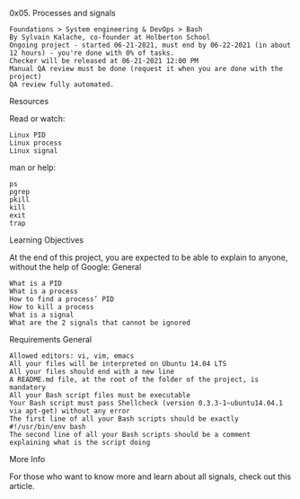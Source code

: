 
0x05. Processes and signals

    Foundations > System engineering & DevOps > Bash  
    By Sylvain Kalache, co-founder at Holberton School
    Ongoing project - started 06-21-2021, must end by 06-22-2021 (in about 12 hours) - you're done with 0% of tasks.
    Checker will be released at 06-21-2021 12:00 PM
    Manual QA review must be done (request it when you are done with the project)
    QA review fully automated.

Resources

Read or watch:

    Linux PID
    Linux process
    Linux signal

man or help:

    ps
    pgrep
    pkill
    kill
    exit
    trap

Learning Objectives

At the end of this project, you are expected to be able to explain to anyone, without the help of Google:
General

    What is a PID
    What is a process
    How to find a process’ PID
    How to kill a process
    What is a signal
    What are the 2 signals that cannot be ignored

Requirements
General

    Allowed editors: vi, vim, emacs
    All your files will be interpreted on Ubuntu 14.04 LTS
    All your files should end with a new line
    A README.md file, at the root of the folder of the project, is mandatory
    All your Bash script files must be executable
    Your Bash script must pass Shellcheck (version 0.3.3-1~ubuntu14.04.1 via apt-get) without any error
    The first line of all your Bash scripts should be exactly #!/usr/bin/env bash
    The second line of all your Bash scripts should be a comment explaining what is the script doing

More Info

For those who want to know more and learn about all signals, check out this article.


